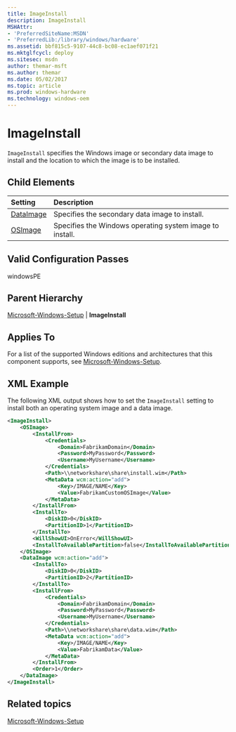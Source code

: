 ```yaml
---
title: ImageInstall
description: ImageInstall
MSHAttr:
- 'PreferredSiteName:MSDN'
- 'PreferredLib:/library/windows/hardware'
ms.assetid: bbf815c5-9107-44c8-bc08-ec1aef071f21
ms.mktglfcycl: deploy
ms.sitesec: msdn
author: themar-msft
ms.author: themar
ms.date: 05/02/2017
ms.topic: article
ms.prod: windows-hardware
ms.technology: windows-oem
---
```

# ImageInstall

`ImageInstall` specifies the Windows image or secondary data image to install and the location to which the image is to be installed.

## Child Elements

| Setting                 | Description                                                                           |
|:------------------------|:--------------------------------------------------------------------------------------|
| [DataImage](microsoft-windows-setup-imageinstall-dataimage.md) | Specifies the secondary data image to install. |
| [OSImage](microsoft-windows-setup-imageinstall-osimage.md) | Specifies the Windows operating system image to install. |

## Valid Configuration Passes

windowsPE

## Parent Hierarchy

[Microsoft-Windows-Setup](microsoft-windows-setup.md) | **ImageInstall**

## Applies To

For a list of the supported Windows editions and architectures that this component supports, see [Microsoft-Windows-Setup](microsoft-windows-setup.md).

## XML Example

The following XML output shows how to set the `ImageInstall` setting to install both an operating system image and a data image.

```XML
<ImageInstall>
    <OSImage>
        <InstallFrom>
            <Credentials>
                <Domain>FabrikamDomain</Domain>
                <Password>MyPassword</Password>
                <Username>MyUsername</Username>
            </Credentials>
            <Path>\\networkshare\share\install.wim</Path>
            <MetaData wcm:action="add">
                <Key>/IMAGE/NAME</Key>
                <Value>FabrikamCustomOSImage</Value>
            </MetaData>
        </InstallFrom>
        <InstallTo>
            <DiskID>0</DiskID>
            <PartitionID>1</PartitionID>
        </InstallTo>
        <WillShowUI>OnError</WillShowUI>
        <InstallToAvailablePartition>false</InstallToAvailablePartition>
    </OSImage>
    <DataImage wcm:action="add">
        <InstallTo>
            <DiskID>0</DiskID>
            <PartitionID>2</PartitionID>
        </InstallTo>
        <InstallFrom>
            <Credentials>
                <Domain>FabrikamDomain</Domain>
                <Password>MyPassword</Password>
                <Username>MyUsername</Username>
            </Credentials>
            <Path>\\networkshare\share\data.wim</Path>
            <MetaData wcm:action="add">
                <Key>/IMAGE/NAME</Key>
                <Value>FabrikamData</Value>
            </MetaData>
        </InstallFrom>
        <Order>1</Order>
    </DataImage>
</ImageInstall>
```

## Related topics

[Microsoft-Windows-Setup](microsoft-windows-setup.md)
